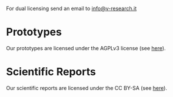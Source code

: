 For dual licensing send an email to info@v-research.it

# Prototypes
Our prototypes are licensed under the AGPLv3 license (see [here](https://github.com/v-research/cybersecurity/blob/master/prototypes/LICENSE.md)).

# Scientific Reports
Our scientific reports are licensed under the CC BY-SA (see [here](https://github.com/v-research/cybersecurity/blob/master/reports/LICENSE.md)).
